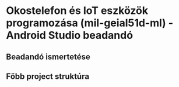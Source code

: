 #   Okostelefon és IoT eszközök programozása (mil-geial51d-ml) - Android Studio beadandó

## Beadandó ismertetése

## Főbb project struktúra










